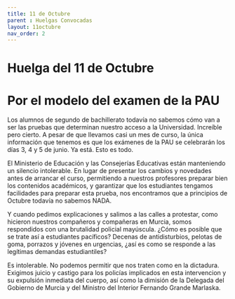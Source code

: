 ```yaml
---
title: 11 de Octubre
parent : Huelgas Convocadas
layout: 11octubre
nav_order: 2
---
```


# Huelga del 11 de Octubre

# Por el modelo del examen de la PAU

Los alumnos de segundo de bachillerato todavía no sabemos cómo van a ser las pruebas que determinan nuestro acceso a la Universidad. Increíble pero cierto. A pesar de que llevamos casi un mes de curso, la única información que tenemos es que los exámenes de la PAU se celebrarán los días 3, 4 y 5 de junio. Ya está. Esto es todo.

El Ministerio de Educación y las Consejerías Educativas están manteniendo un silencio intolerable. En lugar de presentar los cambios y novedades antes de arrancar el curso, permitiendo a nuestros profesores preparar bien los contenidos académicos, y garantizar que los estudiantes tengamos facilidades para preparar esta prueba, nos encontramos que a principios de Octubre todavía no sabemos NADA.

Y cuando pedimos explicaciones y salimos a las calles a protestar, como hicieron nuestros compañeros y compañeras en Murcia, somos respondidos con una brutalidad policial mayúscula. ¿Cómo es posible que se trate así a estudiantes pacíficos? Decenas de antidisturbios, pelotas de goma, porrazos y jóvenes en urgencias, ¿así es como se responde a las legítimas demandas estudiantiles?

Es intolerable. No podemos permitir que nos traten como en la dictadura. Exigimos juicio y castigo para los policías implicados en esta intervencion y su expulsión inmediata del cuerpo, así como la dimisión de la Delegada del Gobierno de Murcia y del Ministro del Interior Fernando Grande Marlaska.
